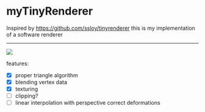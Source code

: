 # myTinyRenderer
Inspired by https://github.com/ssloy/tinyrenderer this is my implementation of a software renderer

---

![](https://github.com/meemknight/photos/blob/master/tynyRenderer1.png)


features:
- [x] proper triangle algorithm
- [x] blending vertex data
- [x] texturing
- [ ] clipping?
- [ ] linear interpolation with perspective correct deformations
